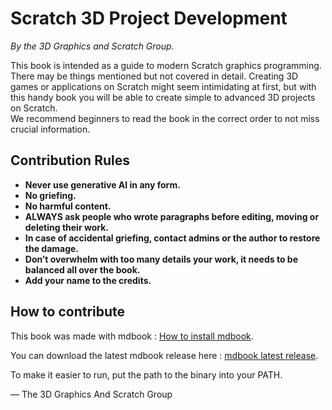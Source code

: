 # Scratch 3D Project Development  
*By the 3D Graphics and Scratch Group.*

This book is intended as a guide to modern Scratch graphics programming. There may be things mentioned but not covered in detail.
Creating 3D games or applications on Scratch might seem intimidating at first, but with this handy book you will be able to create simple to advanced 3D projects on Scratch.   
We recommend beginners to read the book in the correct order to not miss crucial information.   

## Contribution Rules

* **Never use generative AI in any form.**  
* **No griefing.**  
* **No harmful content.**  
* **ALWAYS ask people who wrote paragraphs before editing, moving or deleting their work.**  
* **In case of accidental griefing, contact admins or the author to restore the damage.**  
* **Don’t overwhelm with too many details your work, it needs to be balanced all over the book.**  
* **Add your name to the credits.**

## How to contribute

This book was made with mdbook : [How to install mdbook](https://rust-lang.github.io/mdBook/guide/installation.html).

You can download the latest mdbook release here : [mdbook latest release](https://github.com/rust-lang/mdBook/releases).

To make it easier to run, put the path to the binary into your PATH.

— The 3D Graphics And Scratch Group